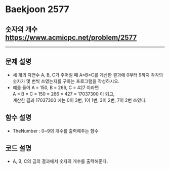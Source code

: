 Baekjoon 2577
=============
숫자의 개수  <https://www.acmicpc.net/problem/2577>
---------------
- - -
## 문제 설명
- 세 개의 자연수 A, B, C가 주어질 때 A×B×C를 계산한 결과에 0부터 9까지 각각의 숫자가 몇 번씩 쓰였는지를 구하는 프로그램을 작성하시오.
- 예를 들어 A = 150, B = 266, C = 427 이라면  
A × B × C = 150 × 266 × 427 = 17037300 이 되고,  
계산한 결과 17037300 에는 0이 3번, 1이 1번, 3이 2번, 7이 2번 쓰였다.
## 함수 설명
- TheNumber : 0~9의 개수를 출력해주는 함수
## 코드 설명
- A, B, C의 곱의 결과에서 숫자의 개수를 출력해준다.
